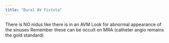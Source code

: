 ```yaml
---
title: "Dural AV Fistula"
---
```

There is NO nidus like there is in an AVM
Look for abnormal appearance of the sinuses
Remember these can be occult on MRA (catheter angio remains the gold standard)

